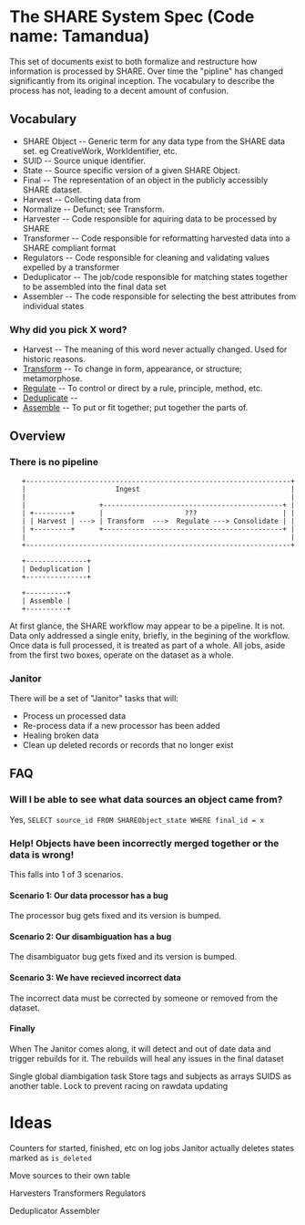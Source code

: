# The SHARE System Spec (Code name: Tamandua)

This set of documents exist to both formalize and restructure how information is processed by SHARE.
Over time the "pipline" has changed significantly from its original inception. The vocabulary to describe the process has not, leading to a decent amount of confusion.

## Vocabulary

* SHARE Object -- Generic term for any data type from the SHARE data set. eg CreativeWork, WorkIdentifier, etc.
* SUID -- Source unique identifier.
* State -- Source specific version of a given SHARE Object.
* Final -- The representation of an object in the publicly accessibly SHARE dataset.
* Harvest -- Collecting data from 
* Normalize -- Defunct; see Transform.
* Harvester -- Code responsible for aquiring data to be processed by SHARE
* Transformer -- Code responsible for reformatting harvested data into a SHARE compliant format
* Regulators -- Code responsible for cleaning and validating values expelled by a transformer
* Deduplicator -- The job/code responsible for matching states together to be assembled into the final data set
* Assembler -- The code responsible for selecting the best attributes from individual states

### Why did you pick X word?
* Harvest -- The meaning of this word never actually changed. Used for historic reasons.
* [Transform](http://www.dictionary.com/browse/transform) -- To change in form, appearance, or structure; metamorphose.
* [Regulate](http://www.dictionary.com/browse/regulate) -- To control or direct by a rule, principle, method, etc.
* [Deduplicate]() --
* [Assemble](http://www.dictionary.com/browse/assemble) -- To put or fit together; put together the parts of.

## Overview

### There is no pipeline

```
   +-----------------------------------------------------------------+
   |                      Ingest                                     |
   |                                                                 |
   |                  +--------------------------------------------+ |
   | +---------+      |                    ???                     | |
   | | Harvest | ---> | Transform  --->  Regulate ---> Consolidate | |
   | +---------+      +--------------------------------------------+ |
   |                                                                 |
   +-----------------------------------------------------------------+

   +---------------+
   | Deduplication |
   +---------------+

   +----------+
   | Assemble |
   +----------+
```

At first glance, the SHARE workflow may appear to be a pipeline. It is not. Data only addressed a single enity, briefly, in the begining of the workflow.
Once data is full processed, it is treated as part of a whole. All jobs, aside from the first two boxes, operate on the dataset as a whole.

### Janitor

There will be a set of "Janitor" tasks that will:
* Process un processed data
* Re-process data if a new processor has been added
* Healing broken data
* Clean up deleted records or records that no longer exist

## FAQ

### Will I be able to see what data sources an object came from?
Yes, `SELECT source_id FROM SHAREObject_state WHERE final_id = x`

### Help! Objects have been incorrectly merged together or the data is wrong!
This falls into 1 of 3 scenarios.

#### Scenario 1: Our data processor has a bug
The processor bug gets fixed and its version is bumped.

#### Scenario 2: Our disambiguation has a bug
The disambiguator bug gets fixed and its version is bumped.

#### Scenario 3: We have recieved incorrect data
The incorrect data must be corrected by someone or removed from the dataset.

#### Finally
When The Janitor comes along, it will detect and out of date data and trigger rebuilds for it.
The rebuilds will heal any issues in the final dataset



Single global diambigation task
Store tags and subjects as arrays
SUIDS as another table. Lock to prevent racing on rawdata updating

# Ideas
Counters for started, finished, etc on log jobs
Janitor actually deletes states marked as `is_deleted`

Move sources to their own table


Harvesters
Transformers
Regulators


Deduplicator
Assembler
